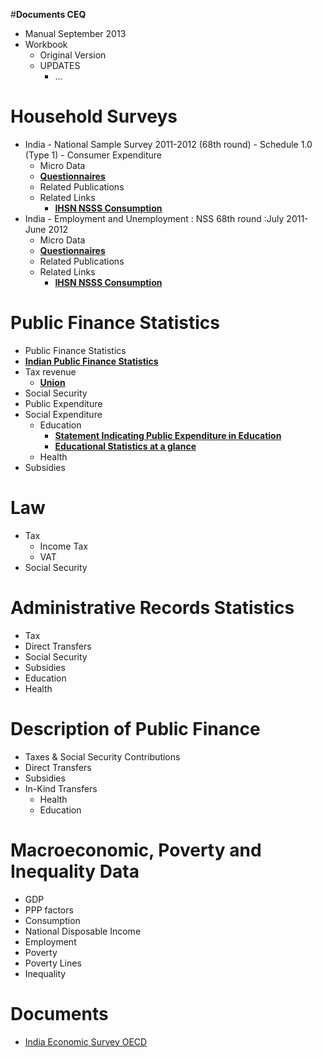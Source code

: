 #**Documents CEQ**
  * Manual September 2013
  * Workbook
    * Original Version 
    * UPDATES
      * ...
  
# Household Surveys
  * India - National Sample Survey 2011-2012 (68th round) - Schedule 1.0 (Type 1) - Consumer Expenditure
    * Micro Data
    * [**Questionnaires**](http://catalog.ihsn.org/index.php/catalog/3281/download/48293)
    * Related Publications
    * Related Links
      * [**IHSN NSSS Consumption**](http://catalog.ihsn.org/index.php/catalog/3281) 
  * India - Employment and Unemployment : NSS 68th round :July 2011- June 2012
    * Micro Data
    * [**Questionnaires**](http://www.ilo.org/surveydata/index.php/catalog/200/download/2125)
    * Related Publications
    * Related Links
      * [**IHSN NSSS Consumption**](http://www.ilo.org/surveydata/index.php/catalog/200/related_materials) 
      
# Public Finance Statistics
 * Public Finance Statistics
  * [**Indian Public Finance Statistics**](http://finmin.nic.in/reports/IPFStat201213.pdf)
 * Tax revenue
   *  [**Union**](http://indiabudget.nic.in/ub2013-14/rec/tr.pdf)
  * Social Security
  * Public Expenditure
  * Social Expenditure
    * Education
      * [**Statement Indicating Public Expenditure in Education**](http://mhrd.gov.in/sites/upload_files/mhrd/files/statistics/Public%20Expenditure.pdf) 
      * [**Educational Statistics at a glance**](http://mhrd.gov.in/sites/upload_files/mhrd/files/statistics/EAG_2013.pdf)
    * Health
  * Subsidies
  
# Law
  * Tax
    * Income Tax
    * VAT
  * Social Security

# Administrative Records Statistics
  * Tax
  * Direct Transfers
  * Social Security
  * Subsidies
  * Education
  * Health

# Description of Public Finance
  * Taxes & Social Security Contributions
  * Direct Transfers
  * Subsidies
  * In-Kind Transfers
    * Health
    * Education
  
# Macroeconomic, Poverty and Inequality  Data
  * GDP
  * PPP factors
  * Consumption
  * National Disposable Income
  * Employment
  * Poverty
  * Poverty Lines
  * Inequality
  
  # Documents
  
  * [India Economic Survey OECD](https://www.oecd.org/eco/surveys/India-2014-Overview.pdf)
  
  
  
  


